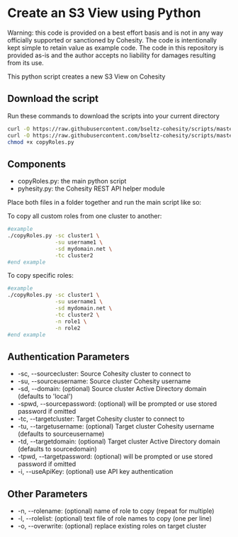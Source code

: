 # Create an S3 View using Python

Warning: this code is provided on a best effort basis and is not in any way officially supported or sanctioned by Cohesity. The code is intentionally kept simple to retain value as example code. The code in this repository is provided as-is and the author accepts no liability for damages resulting from its use.

This python script creates a new S3 View on Cohesity

## Download the script

Run these commands to download the scripts into your current directory

```bash
curl -O https://raw.githubusercontent.com/bseltz-cohesity/scripts/master/python/copyRoles/copyRoles.py
curl -O https://raw.githubusercontent.com/bseltz-cohesity/scripts/master/python/pyhesity.py
chmod +x copyRoles.py
```

## Components

* copyRoles.py: the main python script
* pyhesity.py: the Cohesity REST API helper module

Place both files in a folder together and run the main script like so:

To copy all custom roles from one cluster to another:

```bash
#example
./copyRoles.py -sc cluster1 \
               -su username1 \
               -sd mydomain.net \
               -tc cluster2
#end example
```

To copy specific roles:

```bash
#example
./copyRoles.py -sc cluster1 \
               -su username1 \
               -sd mydomain.net \
               -tc cluster2 \
               -n role1 \
               -n role2
#end example
```

## Authentication Parameters

* -sc, --sourcecluster: Source Cohesity cluster to connect to
* -su, --sourceusername: Source cluster Cohesity username
* -sd, --domain: (optional) Source cluster Active Directory domain (defaults to 'local')
* -spwd, --sourcepassword: (optional) will be prompted or use stored password if omitted
* -tc, --targetcluster: Target Cohesity cluster to connect to
* -tu, --targetusername: (optional) Target cluster Cohesity username (defaults to sourceusername)
* -td, --targetdomain: (optional) Target cluster Active Directory domain (defaults to sourcedomain)
* -tpwd, --targetpassword: (optional) will be prompted or use stored password if omitted
* -i, --useApiKey: (optional) use API key authentication

## Other Parameters

* -n, --rolename: (optional) name of role to copy (repeat for multiple)
* -l, --rolelist: (optional) text file of role names to copy (one per line)
* -o, --overwrite: (optional) replace existing roles on target cluster
